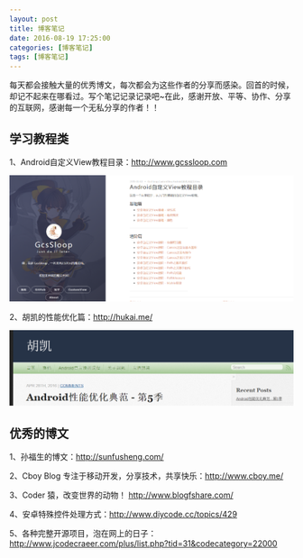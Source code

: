 ```yaml
---
layout: post
title: 博客笔记
date: 2016-08-19 17:25:00
categories: [博客笔记]
tags: [博客笔记]
---
```


每天都会接触大量的优秀博文，每次都会为这些作者的分享而感染。回首的时候，却记不起来在哪看过。写个笔记记录记录吧~在此，感谢开放、平等、协作、分享的互联网，感谢每一个无私分享的作者！！
<!--more-->

## 学习教程类

1、Android自定义View教程目录：<http://www.gcssloop.com>

<img src="/assets/drawable/android_custom_view_source.png"  alt="pic" />

2、胡凯的性能优化篇：<http://hukai.me/>

<img src="/assets/drawable/hukai_android_optimization.png"  alt="pic" />

## 优秀的博文

1、孙福生的博文：<http://sunfusheng.com/>

2、Cboy Blog 专注于移动开发，分享技术，共享快乐：<http://www.cboy.me/>

3、Coder 猿，改变世界的动物！ <http://www.blogfshare.com/>

4、安卓特殊控件处理方式：<http://www.diycode.cc/topics/429>

5、各种完整开源项目，泡在网上的日子：<http://www.jcodecraeer.com/plus/list.php?tid=31&codecategory=22000>

